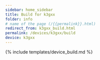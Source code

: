 ```yaml
---
sidebar: home_sidebar
title: Build for k3gxx
folder: info
# name of the page (/{{permalink}}.html)
redirect_from: k3gxx_build.html
permalink: /devices/k3gxx/build
device: k3gxx
---
```

{% include templates/device_build.md %}
